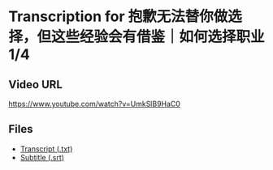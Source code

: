 # Transcription for 抱歉无法替你做选择，但这些经验会有借鉴｜如何选择职业 1/4
## Video URL
https://www.youtube.com/watch?v=UmkSlB9HaC0
 
## Files
- [Transcript (.txt)](./transcript.txt)
- [Subtitle (.srt)](./transcript.srt)
